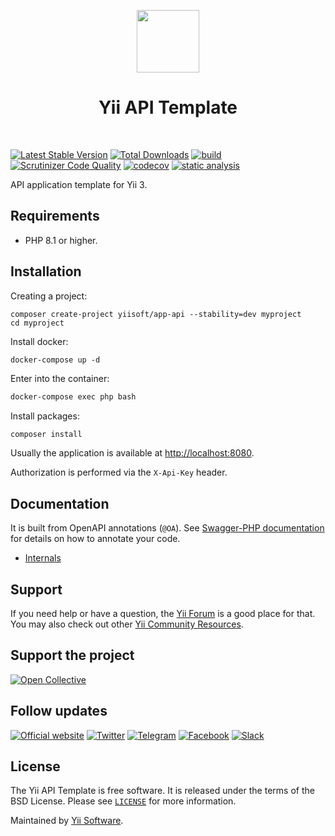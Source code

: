<p align="center">
    <a href="https://github.com/yiisoft" target="_blank">
        <img src="https://yiisoft.github.io/docs/images/yii_logo.svg" height="100px">
    </a>
    <h1 align="center">Yii API Template</h1>
    <br>
</p>

[![Latest Stable Version](https://poser.pugx.org/yiisoft/app-api/v/stable.png)](https://packagist.org/packages/yiisoft/app-api)
[![Total Downloads](https://poser.pugx.org/yiisoft/app-api/downloads.png)](https://packagist.org/packages/yiisoft/app-api)
[![build](https://github.com/yiisoft/app-api/actions/workflows/build.yml/badge.svg)](https://github.com/yiisoft/app-api/actions/workflows/build.yml)
[![Scrutinizer Code Quality](https://scrutinizer-ci.com/g/yiisoft/app-api/badges/quality-score.png?b=master)](https://scrutinizer-ci.com/g/yiisoft/app-api/?branch=master)
[![codecov](https://codecov.io/gh/yiisoft/app-api/graph/badge.svg?token=8XE1MPAZD4)](https://codecov.io/gh/yiisoft/app-api)
[![static analysis](https://github.com/yiisoft/app-api/workflows/static%20analysis/badge.svg)](https://github.com/yiisoft/app-api/actions?query=workflow%3A%22static+analysis%22)

API application template for Yii 3.

## Requirements

- PHP 8.1 or higher.

## Installation

Creating a project:

```shell
composer create-project yiisoft/app-api --stability=dev myproject
cd myproject
```

Install docker:

```dockerfile
docker-compose up -d
```

Enter into the container:

```dockerfile
docker-compose exec php bash
```

Install packages:

```shell
composer install
```

Usually the application is available at <http://localhost:8080>.

Authorization is performed via the `X-Api-Key` header.

## Documentation

It is built from OpenAPI annotations (`@OA`).
See [Swagger-PHP documentation](https://zircote.github.io/swagger-php/guide/annotations.html) for details
on how to annotate your code.

- [Internals](docs/internals.md)

## Support

If you need help or have a question, the [Yii Forum](https://forum.yiiframework.com/c/yii-3-0/63) is a good place for that.
You may also check out other [Yii Community Resources](https://www.yiiframework.com/community).

## Support the project

[![Open Collective](https://img.shields.io/badge/Open%20Collective-sponsor-7eadf1?logo=open%20collective&logoColor=7eadf1&labelColor=555555)](https://opencollective.com/yiisoft)

## Follow updates

[![Official website](https://img.shields.io/badge/Powered_by-Yii_Framework-green.svg?style=flat)](https://www.yiiframework.com/)
[![Twitter](https://img.shields.io/badge/twitter-follow-1DA1F2?logo=twitter&logoColor=1DA1F2&labelColor=555555?style=flat)](https://twitter.com/yiiframework)
[![Telegram](https://img.shields.io/badge/telegram-join-1DA1F2?style=flat&logo=telegram)](https://t.me/yii3en)
[![Facebook](https://img.shields.io/badge/facebook-join-1DA1F2?style=flat&logo=facebook&logoColor=ffffff)](https://www.facebook.com/groups/yiitalk)
[![Slack](https://img.shields.io/badge/slack-join-1DA1F2?style=flat&logo=slack)](https://yiiframework.com/go/slack)

## License

The Yii API Template is free software. It is released under the terms of the BSD License.
Please see [`LICENSE`](./LICENSE.md) for more information.

Maintained by [Yii Software](https://www.yiiframework.com/).
